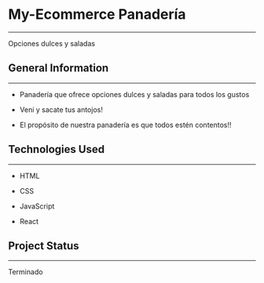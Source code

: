<h1>My-Ecommerce Panadería</h1>
<hr><p>Opciones dulces y saladas</p><h2>General Information</h2>
<hr><ul>
<li>Panadería que ofrece opciones dulces y saladas para todos los gustos</li>
</ul><ul>
<li>Veni y sacate tus antojos!</li>
</ul><ul>
<li>El propósito de nuestra panadería es que todos estén contentos!!</li>
</ul><h2>Technologies Used</h2>
<hr><ul>
<li>HTML</li>
</ul><ul>
<li>CSS</li>
</ul><ul>
<li>JavaScript</li>
</ul><ul>
<li>React</li>
</ul><h2>Project Status</h2>
<hr><p>Terminado</p>